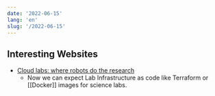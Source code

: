 ```yaml
---
date: '2022-06-15'
lang: 'en'
slug: '/2022-06-15'
---
```


## Interesting Websites

- [Cloud labs: where robots do the research](https://www.nature.com/articles/d41586-022-01618-x)
  - Now we can expect Lab Infrastructure as code like Terraform or [[Docker]] images for science labs.
